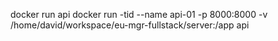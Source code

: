 docker run api
docker run -tid --name api-01 -p 8000:8000 -v /home/david/workspace/eu-mgr-fullstack/server:/app api